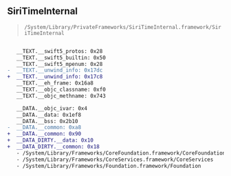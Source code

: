 ## SiriTimeInternal

> `/System/Library/PrivateFrameworks/SiriTimeInternal.framework/SiriTimeInternal`

```diff

   __TEXT.__swift5_protos: 0x28
   __TEXT.__swift5_builtin: 0x50
   __TEXT.__swift5_mpenum: 0x28
-  __TEXT.__unwind_info: 0x17dc
+  __TEXT.__unwind_info: 0x17c8
   __TEXT.__eh_frame: 0x16a8
   __TEXT.__objc_classname: 0xf0
   __TEXT.__objc_methname: 0x743

   __DATA.__objc_ivar: 0x4
   __DATA.__data: 0x1ef8
   __DATA.__bss: 0x2b10
-  __DATA.__common: 0xa8
+  __DATA.__common: 0x90
+  __DATA_DIRTY.__data: 0x10
+  __DATA_DIRTY.__common: 0x18
   - /System/Library/Frameworks/CoreFoundation.framework/CoreFoundation
   - /System/Library/Frameworks/CoreServices.framework/CoreServices
   - /System/Library/Frameworks/Foundation.framework/Foundation

```
